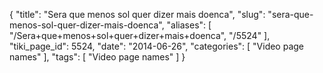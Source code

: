 {
    "title": "Sera que menos sol quer dizer mais doenca",
    "slug": "sera-que-menos-sol-quer-dizer-mais-doenca",
    "aliases": [
        "/Sera+que+menos+sol+quer+dizer+mais+doenca",
        "/5524"
    ],
    "tiki_page_id": 5524,
    "date": "2014-06-26",
    "categories": [
        "Video page names"
    ],
    "tags": [
        "Video page names"
    ]
}